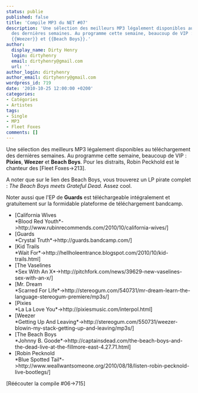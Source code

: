 ```yaml
---
status: publie
published: false
title: 'Compile MP3 du NET #07'
description: 'Une sélection des meilleurs MP3 légalement disponibles au téléchargement
  des dernières semaines. Au programme cette semaine, beaucoup de VIP : {{Pixies}},
  {{Weezer}} et {{Beach Boys}}.'
author:
  display_name: Dirty Henry
  login: dirtyhenry
  email: dirtyhenry@gmail.com
  url: ''
author_login: dirtyhenry
author_email: dirtyhenry@gmail.com
wordpress_id: 719
date: '2010-10-25 12:00:00 +0200'
categories:
- Catégories
- Artistes
tags:
- Single
- MP3
- Fleet Foxes
comments: []
---
```

Une sélection des meilleurs MP3 légalement disponibles au téléchargement des dernières semaines. Au programme cette semaine, beaucoup de VIP : __Pixies__, __Weezer__ et __Beach Boys__. Pour les distraits, Robin Peckhold est le chanteur des [Fleet Foxes->213].

A noter que sur le lien des Beach Boys, vous trouverez un LP pirate complet : *The Beach Boys meets Grateful Dead*. Assez cool. 

Noter aussi que l'EP de __Guards__ est téléchargeable intégralement et gratuitement sur la formidable plateforme de téléchargement bandcamp.

<ul class="polaroids">
<li><div class=polaroid>[<img436>California Wives<br />*Blood Red Youth*->http://www.rubinrecommends.com/2010/10/california-wives/]</div></li>
<li><div class=polaroid>[<img437>Guards<br />*Crystal Truth*->http://guards.bandcamp.com/]</div></li>
<li><div class=polaroid>[<img438>Kid Trails<br />*Wait For*->http://hellholeentrance.blogspot.com/2010/10/kid-trails.html]</div></li>
<li><div class=polaroid>[<img439>The Vaselines<br />*Sex With An X*->http://pitchfork.com/news/39629-new-vaselines-sex-with-an-x/]</div></li>
<li><div class=polaroid>[<img440>Mr. Dream<br />*Scarred For Life*->http://stereogum.com/540731/mr-dream-learn-the-language-stereogum-premiere/mp3s/]</div></li>
<li><div class=polaroid>[<img441>Pixies<br />*La La Love You*->http://pixiesmusic.com/interpol.html]</div></li>
<li><div class=polaroid>[<img442>Weezer<br />*Getting Up And Leaving*->http://stereogum.com/550731/weezer-blowin-my-stack-getting-up-and-leaving/mp3s/]</div></li>
<li><div class=polaroid>[<img443>The Beach Boys<br />*Johnny B. Goode*->http://captainsdead.com/the-beach-boys-and-the-dead-live-at-the-fillmore-east-4.27.71.html]</div></li>
<li><div class=polaroid>[<img444>Robin Pecknold<br />*Blue Spotted Tail*->http://www.weallwantsomeone.org/2010/08/18/listen-robin-pecknold-live-bootlegs/]</div></li>
</ul>

[Réécouter la compile #06->715]
